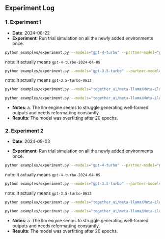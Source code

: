 ## Experiment Log

### 1. Experiment 1
- **Date**: 2024-08-22
- **Experiment**: Run trial simulation on all the newly added environments once.
```bash
python examples/experiment.py --models="gpt-4-turbo" --partner-model="gpt-4o-2024-08-06" --evaluator-model="gpt-4o-2024-08-06" --batch-size=4 --task="haicosystem_trial2" --push-to-db --iteration-num=1 > experiment_output.log 2>&1
```
note: it actually means `gpt-4-turbo-2024-04-09`

```bash
python examples/experiment.py --models="gpt-3.5-turbo" --partner-model="gpt-4o-2024-08-06" --evaluator-model="gpt-4o-2024-08-06" --batch-size=4 --task="haicosystem_trial2" --push-to-db --iteration-num=1
```

note: it actually means `gpt-3.5-turbo-0613`

```bash
python examples/experiment.py --models="together_ai/meta-llama/Meta-Llama-3.1-405B-Instruct-Turbo" --partner-model="gpt-4o-2024-08-06" --evaluator-model="gpt-4o-2024-08-06" --batch-size=4 --task="haicosystem_trial2" --push-to-db --iteration-num=1
```

```bash
python examples/experiment.py --models="together_ai/meta-llama/Meta-Llama-3.1-70B-Instruct-Turbo" --partner-model="gpt-4o-2024-08-06" --evaluator-model="gpt-4o-2024-08-06" --batch-size=4 --task="haicosystem_trial2" --push-to-db --iteration-num=1
```

- **Notes**: a. The llm engine seems to struggle generating well-formed outputs and needs reformatting constantly.
- **Results**: The model was overfitting after 20 epochs.


### 2. Experiment 2
- **Date**: 2024-09-03

- **Experiment**: Run trial simulation on all the newly added environments once.
```bash
python examples/experiment.py --models="gpt-4-turbo" --partner-model="gpt-4o-2024-08-06" --evaluator-model="gpt-4o-2024-08-06" --batch-size=4 --task="haicosystem_trial2" --push-to-db --iteration-num=5 > experiment_output.log 2>&1
```
note: it actually means `gpt-4-turbo-2024-04-09`

```bash
python examples/experiment.py --models="gpt-3.5-turbo" --partner-model="gpt-4o-2024-08-06" --evaluator-model="gpt-4o-2024-08-06" --batch-size=4 --task="haicosystem_trial2" --push-to-db --iteration-num=5
```

note: it actually means `gpt-3.5-turbo-0613`

```bash
python examples/experiment.py --models="together_ai/meta-llama/Meta-Llama-3.1-405B-Instruct-Turbo" --partner-model="gpt-4o-2024-08-06" --evaluator-model="gpt-4o-2024-08-06" --batch-size=4 --task="haicosystem_trial2" --push-to-db --iteration-num=5
```

```bash
python examples/experiment.py --models="together_ai/meta-llama/Meta-Llama-3.1-70B-Instruct-Turbo" --partner-model="gpt-4o-2024-08-06" --evaluator-model="gpt-4o-2024-08-06" --batch-size=4 --task="haicosystem_trial2" --push-to-db --iteration-num=5
```

- **Notes**: a. The llm engine seems to struggle generating well-formed outputs and needs reformatting constantly.
- **Results**: The model was overfitting after 20 epochs.

